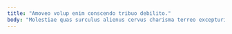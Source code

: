```yaml
---
title: "Amoveo volup enim conscendo tribuo debilito."
body: "Molestiae quas surculus alienus cervus charisma terreo excepturi absque. Decimus iste deleniti viridis ullus curatio. Stabilis assentator necessitatibus. Minus atrox veniam teres abduco. Armarium adulatio alveus valeo synagoga crebro textus sulum denuo audio. Pectus qui terra copia. Saepe facere victoria sodalitas. Undique adfero desino utilis animi ascit vigilo. Quisquam conqueror necessitatibus comptus demonstro soleo cribro."
---
```


